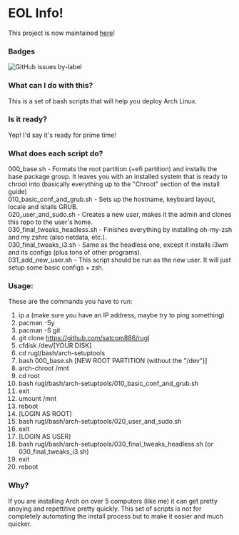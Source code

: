# EOL Info!
This project is now maintained [here](https://github.com/satcom886/arch-install)!
### Badges
![GitHub issues by-label](https://img.shields.io/github/issues-raw/satcom886/rugl/arch-setuptools.svg)
### What can I do with this?
This is a set of bash scripts that will help you deploy Arch Linux.
### Is it ready?
Yep! I'd say it's ready for prime time!
### What does each script do?
000_base.sh - Formats the root partition (+efi partition) and installs the base package group. It leaves you with an installed system that is ready to chroot into (basically everything up to the "Chroot" section of the install guide)  
010_basic_conf_and_grub.sh - Sets up the hostname, keyboard layout, locale and istalls GRUB.  
020_user_and_sudo.sh - Creates a new user, makes it the admin and clones this repo to the user's home.  
030_final_tweaks_headless.sh - Finishes everything by installing oh-my-zsh and my zshrc (also netdata, etc.).  
030_final_tweaks_i3.sh - Same as the headless one, except it installs i3wm and its configs (plus tons of other programs).  
031_add_new_user.sh - This script should be run as the new user. It will just setup some basic configs + zsh.  
### Usage:
These are the commands you have to run:
1. ip a (make sure you have an IP address, maybe try to ping something)
1. pacman -Sy
1. pacman -S git
1. git clone https://github.com/satcom886/rugl
1. cfdisk /dev/[YOUR DISK]
1. cd rugl/bash/arch-setuptools
1. bash 000_base.sh [NEW ROOT PARTITION (without the "/dev")]
1. arch-chroot /mnt
1. cd root
1. bash rugl/bash/arch-setuptools/010_basic_conf_and_grub.sh
1. exit
1. umount /mnt
1. reboot
1. [LOGIN AS ROOT]
1. bash rugl/bash/arch-setuptools/020_user_and_sudo.sh
1. exit
1. [LOGIN AS USER]
1. bash rugl/bash/arch-setuptools/030_final_tweaks_headless.sh (or 030_final_tweaks_i3.sh)
1. exit
1. reboot
### Why?
If you are installing Arch on over 5 computers (like me) it can get pretty anoying and repettitive pretty quickly. This set of scripts is not for completely automating the install process but to make it easier and much quicker.